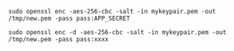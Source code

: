 `sudo openssl enc -aes-256-cbc -salt -in mykeypair.pem -out /tmp/new.pem -pass pass:APP_SECRET`


`sudo openssl enc -d -aes-256-cbc -salt -in mykeypair.pem -out /tmp/new.pem -pass pass:xxxx`

